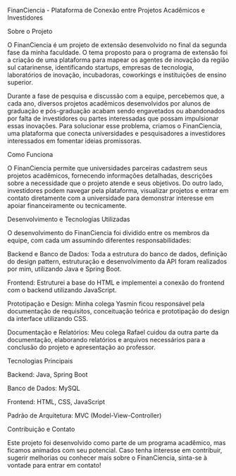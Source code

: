 FinanCiencia - Plataforma de Conexão entre Projetos Acadêmicos e Investidores

Sobre o Projeto

O FinanCiencia é um projeto de extensão desenvolvido no final da segunda fase da minha faculdade. O tema proposto para o programa de extensão foi a criação de uma plataforma para mapear os agentes de inovação da região sul catarinense, identificando startups, empresas de tecnologia, laboratórios de inovação, incubadoras, coworkings e instituições de ensino superior.

Durante a fase de pesquisa e discussão com a equipe, percebemos que, a cada ano, diversos projetos acadêmicos desenvolvidos por alunos de graduação e pós-graduação acabam sendo engavetados ou abandonados por falta de investidores ou partes interessadas que possam impulsionar essas inovações. Para solucionar esse problema, criamos o FinanCiencia, uma plataforma que conecta universidades e pesquisadores a investidores interessados em fomentar ideias promissoras.

Como Funciona

O FinanCiencia permite que universidades parceiras cadastrem seus projetos acadêmicos, fornecendo informações detalhadas, descrições sobre a necessidade que o projeto atende e seus objetivos. Do outro lado, investidores podem navegar pela plataforma, visualizar projetos e entrar em contato diretamente com a universidade para demonstrar interesse em apoiar financeiramente ou tecnicamente.

Desenvolvimento e Tecnologias Utilizadas

O desenvolvimento do FinanCiencia foi dividido entre os membros da equipe, com cada um assumindo diferentes responsabilidades:

Backend e Banco de Dados: Toda a estrutura do banco de dados, definição do design pattern, estruturação e desenvolvimento da API foram realizados por mim, utilizando Java e Spring Boot.

Frontend: Estruturei a base do HTML e implementei a conexão do frontend com o backend utilizando JavaScript.

Prototipação e Design: Minha colega Yasmin ficou responsável pela documentação de requisitos, conceituação teórica e prototipação do design da interface utilizando CSS.

Documentação e Relatórios: Meu colega Rafael cuidou da outra parte da documentação, elaborando relatórios e arquivos necessários para a conclusão do projeto e apresentação ao professor.

Tecnologias Principais

Backend: Java, Spring Boot

Banco de Dados: MySQL

Frontend: HTML, CSS, JavaScript

Padrão de Arquitetura: MVC (Model-View-Controller)

Contribuição e Contato

Este projeto foi desenvolvido como parte de um programa acadêmico, mas ficamos animados com seu potencial. Caso tenha interesse em contribuir, sugerir melhorias ou conhecer mais sobre o FinanCiencia, sinta-se à vontade para entrar em contato!

